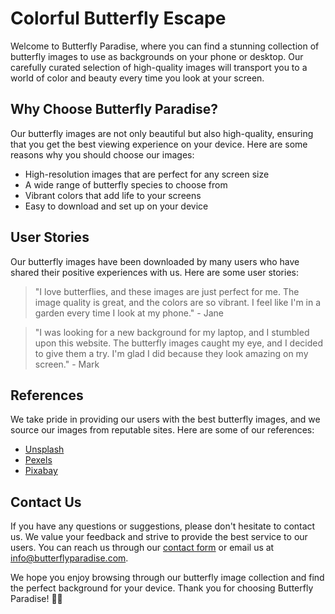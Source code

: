 <!--font:Dancing Script-->

# Colorful Butterfly Escape

Welcome to Butterfly Paradise, where you can find a stunning collection of butterfly images to use as backgrounds on your phone or desktop. Our carefully curated selection of high-quality images will transport you to a world of color and beauty every time you look at your screen.

## Why Choose Butterfly Paradise?

Our butterfly images are not only beautiful but also high-quality, ensuring that you get the best viewing experience on your device. Here are some reasons why you should choose our images:

- High-resolution images that are perfect for any screen size
- A wide range of butterfly species to choose from
- Vibrant colors that add life to your screens
- Easy to download and set up on your device

## User Stories

Our butterfly images have been downloaded by many users who have shared their positive experiences with us. Here are some user stories:

> "I love butterflies, and these images are just perfect for me. The image quality is great, and the colors are so vibrant. I feel like I'm in a garden every time I look at my phone." - Jane

> "I was looking for a new background for my laptop, and I stumbled upon this website. The butterfly images caught my eye, and I decided to give them a try. I'm glad I did because they look amazing on my screen." - Mark

## References

We take pride in providing our users with the best butterfly images, and we source our images from reputable sites. Here are some of our references:

- [Unsplash](https://unsplash.com/s/photos/butterfly)
- [Pexels](https://www.pexels.com/search/butterfly/)
- [Pixabay](https://pixabay.com/images/search/butterfly/)

## Contact Us

If you have any questions or suggestions, please don't hesitate to contact us. We value your feedback and strive to provide the best service to our users. You can reach us through our [contact form](#contact-form) or email us at [info@butterflyparadise.com](mailto:info@butterflyparadise.com).

We hope you enjoy browsing through our butterfly image collection and find the perfect background for your device. Thank you for choosing Butterfly Paradise! 🦋🌸

<!--

Write me content for website with wallpaper which alt text is:

"A close-up of a butterfly on a flower"

The name/title of the page should not be 1:1 copy of the alt text but rather a real content of the website which is using this wallpaper.

- Use markdown format 
- Start with heading
- Heading should be short and concise
- The content should look like a real website 
- The website should not be about the wallpaper, wallpaper is just a related background
- Heading should be contain work "wallpaper" or "background"
- Include real sections like references, contact, user stories, etc. use things relevant to the page purpose.
- Feel free to use structure like headings, bullets, numbering, blockquotes, paragraphs, horizontal lines, etc.
- You can use formatting like bold or _italic_
- You can include UTF-8 emojis
- Links should be only #hash anchors (and you can refer to the document itself)
- Do not include images


---


# Beautiful Butterfly Wallpaper for Your Home Screen

Welcome to our website where you can find the most stunning butterfly wallpaper for your phone or desktop. Our wallpapers are carefully selected to bring life and color to your screens, making them more vibrant and captivating.

## Why Choose Our Butterfly Wallpaper?

Our butterfly wallpaper is not only beautiful but also high-quality, ensuring that you get the best viewing experience on your device. Here are some reasons why you should choose our wallpapers:

- High-resolution images that are perfect for any screen size
- A wide range of butterfly species to choose from
- Vibrant colors that add life to your screens
- Easy to download and set up on your device

## User Stories

Our butterfly wallpaper has been downloaded by many users who have shared their positive experiences with us. Here are some user stories:

> "I love butterflies, and this wallpaper is just perfect for me. The image quality is great, and the colors are so vibrant. I feel like I'm in a garden every time I look at my phone." - Jane

> "I was looking for a new wallpaper for my laptop, and I stumbled upon this website. The butterfly wallpaper caught my eye, and I decided to give it a try. I'm glad I did because it looks amazing on my screen." - Mark

## References

We take pride in providing our users with the best butterfly wallpaper, and we source our images from reputable sites. Here are some of our references:

- [Unsplash](https://unsplash.com/s/photos/butterfly-wallpaper)
- [Pexels](https://www.pexels.com/search/butterfly%20wallpaper/)
- [Pixabay](https://pixabay.com/images/search/butterfly%20wallpaper/)

## Contact Us

If you have any questions or suggestions, please don't hesitate to contact us. We value your feedback and strive to provide the best service to our users. You can reach us through our [contact form](#contact-form) or email us at [info@butterflywallpaper.com](mailto:info@butterflywallpaper.com).

We hope you enjoy browsing through our butterfly wallpaper collection and find the perfect background for your device. Thank you for choosing us! 🦋🌸


---


Heading should not include word "wallpaper". The website should not be about the wallpaper itself, wallpaper is just a related background, rewrite whole content.


---


# Butterfly Paradise: A Colorful Escape for Your Screens

Welcome to Butterfly Paradise, where you can find a stunning collection of butterfly images to use as backgrounds on your phone or desktop. Our carefully curated selection of high-quality images will transport you to a world of color and beauty every time you look at your screen.

## Why Choose Butterfly Paradise?

Our butterfly images are not only beautiful but also high-quality, ensuring that you get the best viewing experience on your device. Here are some reasons why you should choose our images:

- High-resolution images that are perfect for any screen size
- A wide range of butterfly species to choose from
- Vibrant colors that add life to your screens
- Easy to download and set up on your device

## User Stories

Our butterfly images have been downloaded by many users who have shared their positive experiences with us. Here are some user stories:

> "I love butterflies, and these images are just perfect for me. The image quality is great, and the colors are so vibrant. I feel like I'm in a garden every time I look at my phone." - Jane

> "I was looking for a new background for my laptop, and I stumbled upon this website. The butterfly images caught my eye, and I decided to give them a try. I'm glad I did because they look amazing on my screen." - Mark

## References

We take pride in providing our users with the best butterfly images, and we source our images from reputable sites. Here are some of our references:

- [Unsplash](https://unsplash.com/s/photos/butterfly)
- [Pexels](https://www.pexels.com/search/butterfly/)
- [Pixabay](https://pixabay.com/images/search/butterfly/)

## Contact Us

If you have any questions or suggestions, please don't hesitate to contact us. We value your feedback and strive to provide the best service to our users. You can reach us through our [contact form](#contact-form) or email us at [info@butterflyparadise.com](mailto:info@butterflyparadise.com).

We hope you enjoy browsing through our butterfly image collection and find the perfect background for your device. Thank you for choosing Butterfly Paradise! 🦋🌸

-->
